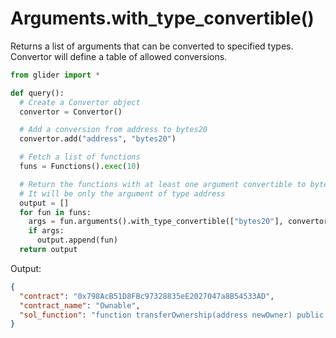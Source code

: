 # Arguments.with\_type\_convertible()

Returns a list of arguments that can be converted to specified types. Convertor will define a table of allowed conversions.

```python
from glider import *

def query():
  # Create a Convertor object 
  convertor = Convertor()

  # Add a conversion from address to bytes20
  convertor.add("address", "bytes20")

  # Fetch a list of functions
  funs = Functions().exec(10)

  # Return the functions with at least one argument convertible to bytes20
  # It will be only the argument of type address
  output = []
  for fun in funs:
    args = fun.arguments().with_type_convertible(["bytes20"], convertor)
    if args:
      output.append(fun)
  return output
```

Output:

```json
{
  "contract": "0x798AcB51D8FBc97328835eE2027047a8B54533AD",
  "contract_name": "Ownable",
  "sol_function": "function transferOwnership(address newOwner) public virtual onlyOwner {\n        require(newOwner != address(0),\"Ownable: new owner is the zero address\");\n        _setOwner(newOwner);\n    }"
}
```
